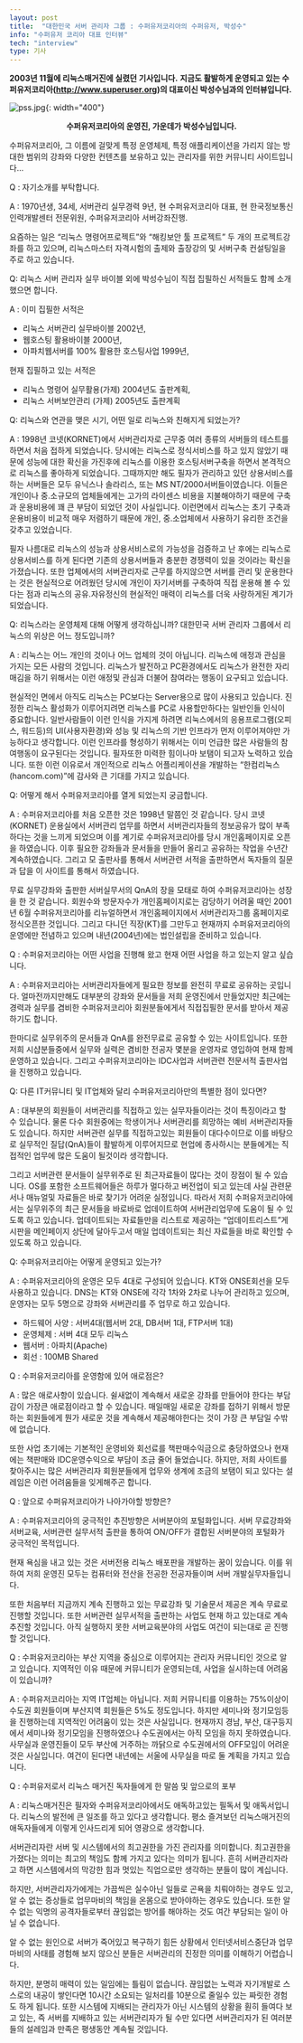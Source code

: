 ```yaml
---
layout: post
title:  "대한민국 서버 관리자 그룹 : 수퍼유저코리아의 수퍼유저, 박성수"
info: "수퍼유저 코리아 대표 인터뷰"
tech: "interview"
type: 기사
---
```


**2003년 11월에 리눅스매거진에 실렸던 기사입니다.**
**지금도 활발하게 운영되고 있는 수퍼유저코리아(<http://www.superuser.org>)의 대표이신 박성수님과의 인터뷰입니다.**

![pss.jpg](/assets/img/interview_superuserceo/pss.jpg){: width="400"}

**<center>수퍼유저코리아의 운영진, 가운데가 박성수님입니다.</center>**

수퍼유저코리아, 그 이름에 걸맞게 특정 운영체제, 특정 애플리케이션을 가리지 않는 방대한 범위의 강좌와 다양한 컨텐츠를 보유하고 있는 관리자를 위한 커뮤니티 사이트입니다...

Q : 자기소개를 부탁합니다.

A : 1970년생, 34세, 서버관리 실무경력 9년, 현 수퍼유저코리아 대표, 현 한국정보통신인력개발센터 전문위원, 수퍼유저코리아 서버강좌진행.

요즘하는 일은 “리눅스 명령어프로젝트”와 “해킹보안 툴 프로젝트” 두 개의 프로젝트강좌를 하고 있으며, 리눅스마스터 자격시험의 출제와 출장강의 및 서버구축 컨설팅일을 주로 하고 있습니다. 

Q: 리눅스 서버 관리자 실무 바이블 외에 박성수님이 직접 집필하신 서적들도 함께 소개했으면 합니다.

A : 이미 집필한 서적은 

 - 리눅스 서버관리 실무바이블 2002년, 
 - 웹호스팅 활용바이블 2000년, 
 - 아파치웹서버를 100% 활용한 호스팅사업 1999년, 

현재 집필하고 있는 서적은
 
 - 리눅스 명령어 실무활용(가제) 2004년도 출판계획,
 - 리눅스 서버보안관리   (가제) 2005년도 출판계획

Q: 리눅스와 연관을 맺은 시기, 어떤 일로 리눅스와 친해지게 되었는가?

A : 1998년 코넷(KORNET)에서 서버관리자로 근무중 여러 종류의 서버들의 테스트를 하면서 처음 접하게 되었습니다. 당시에는 리눅스로 정식서비스를 하고 있지 않았기 때문에 성능에 대한 확신을 가진후에 리눅스를 이용한 호스팅서버구축을 하면서 본격적으로 리눅스를 좋아하게 되었습니다. 그때까지만 해도 필자가 관리하고 있던 상용서비스를 하는 서버들은 모두 유닉스나 솔라리스, 또는 MS NT/2000서버들이였습니다. 이들은 개인이나 중.소규모의 업체들에게는 고가의 라이센스 비용을 지불해야하기 때문에 구축과 운용비용에 꽤 큰 부담이 되었던 것이 사실입니다. 이런면에서 리눅스는 초기 구축과 운용비용이 비교적 매우 저렴하기 때문에 개인, 중.소업체에서 사용하기 유리한 조건을 갖추고 있었습니다.

필자 나름대로 리눅스의 성능과 상용서비스로의 가능성을 검증하고 난 후에는 리눅스로 상용서비스를 하게 된다면 기존의 상용서버들과 충분한 경쟁력이 있을 것이라는 확신을 가졌습니다. 또한 업체에서의 서버관리자로 근무를 하지않으면 서버를 관리 및 운용한다는 것은 현실적으로 어려웠던 당시에 개인이 자기서버를 구축하여 직접 운용해 볼 수 있다는 점과 리눅스의 공유.자유정신의 현실적인 매력이 리눅스를 더욱 사랑하게된 계기가 되었습니다. 

Q: 리눅스라는 운영체제 대해 어떻게 생각하십니까? 대한민국 서버 관리자 그룹에서 리눅스의 위상은 어느 정도입니까?

A : 리눅스는 어느 개인의 것이나 어느 업체의 것이 아닙니다. 리눅스에 애정과 관심을 가지는 모든 사람의 것입니다. 리눅스가 발전하고 PC환경에서도 리눅스가 완전한 자리매김을 하기 위해서는 이런 애정및 관심과 더불어 참여라는 행동이 요구되고 있습니다. 

현실적인 면에서 아직도 리눅스는 PC보다는 Server용으로 많이 사용되고 있습니다.  진정한 리눅스 활성화가 이루어지려면 리눅스를 PC로 사용할만하다는 일반인들 인식이 중요합니다. 일반사람들이 이런 인식을 가지게 하려면 리눅스에서의 응용프로그램(오피스, 워드등)의 UI(사용자환경)와 성능 및 리눅스의 기반 인프라가 먼저 이루어져야만 가능하다고 생각합니다. 이런 인프라를 형성하기 위해서는 이미 언급한 많은 사람들의 참여행동이 요구된다는 것입니다. 필자또한 미력한 힘이나마 보탬이 되고자 노력하고 있습니다.  또한 이런 이유로서 개인적으로 리눅스 어플리케이션을 개발하는 “한컴리눅스(hancom.com)”에 감사와 큰 기대를 가지고 있습니다.

Q: 어떻게 해서 수퍼유저코리아를 열게 되었는지 궁금합니다.

A : 수퍼유저코리아를 처음 오픈한 것은 1998년 말쯤인 것 같습니다. 당시 코넷(KORNET) 운용실에서 서버관리 업무를 하면서 서버관리자들의 정보공유가 많이 부족하다는 것을 느끼게 되었으며 이를 계기로 수퍼유저코리아를 당시 개인홈페이지로 오픈을 하였습니다. 이후 필요한 강좌들과 문서들을 만들어 올리고 공유하는 작업을 수년간 계속하였습니다. 그리고 모 출판사를 통해서 서버관련 서적을 출판하면서 독자들의 질문과 답을 이 사이트를 통해서 하였습니다. 

무료 실무강좌와 출판한 서버실무서의 QnA의 장을 모태로 하여 수퍼유저코리아는 성장을 한 것 같습니다. 회원수와 방문자수가 개인홈페이지로는 감당하기 어려울 때인 2001년 6월 수퍼유저코리아를 리뉴얼하면서 개인홈페이지에서 서버관리자그룹 홈페이지로 정식오픈한 것입니다. 그리고 다니던 직장(KT)를 그만두고 현재까지 수퍼유저코리아의 운영에만 전념하고 있으며 내년(2004년)에는 법인설립을 준비하고 있습니다. 

Q : 수퍼유저코리아는 어떤 사업을 진행해 왔고 현재 어떤 사업을 하고 있는지 알고 싶습니다.

A : 수퍼유저코리아는 서버관리자들에게 필요한 정보를 완전히 무료로 공유하는 곳입니다. 얼마전까지만해도 대부분의 강좌와 문서들을 저희 운영진에서 만들었지만 최근에는 경력과 실무를 겸비한 수퍼유저코리아 회원분들에게서 직접집필한 문서를 받아서 제공하기도 합니다. 

한마디로 실무위주의 문서들과 QnA를 완전무료로 공유할 수 있는 사이트입니다. 또한 저희 시샵분들중에서 실무와 실력은 겸비한 전공자 몇분을 운영자로 영입하여 현재 함께 운영하고 있습니다.  그리고 수퍼유저코리아는 IDC사업과 서버관련 전문서적 출판사업을 진행하고 있습니다. 

Q: 다른 IT커뮤니티 및 IT업체와 달리 수퍼유저코리아만의 특별한 점이 있다면?

A : 대부분의 회원들이 서버관리를 직접하고 있는 실무자들이라는 것이 특징이라고 할 수 있습니다. 물론 다수 회원중에는 학생이거나 서버관리를 희망하는 예비 서버관리자들도 있습니다. 하지만 서버관련 실무를 직접하고있는 회원들이 대다수이므로 이를 바탕으로 실무적인 질답(QnA)들이 활발하게 이루어지므로 현업에 종사하시는 분들에게는 직접적인 업무에 많은 도움이 될것이라 생각합니다. 

그리고 서버관련 문서들이 실무위주로 된 최근자료들이 많다는 것이 장점이 될 수 있습니다. OS를 포함한 소프트웨어들은 하루가 멀다하고 버전업이 되고 있는데 사실 관련문서나 매뉴얼및 자료들은 바로 찾기가 어려운 실정입니다. 따라서 저희 수퍼유저코리아에서는 실무위주의 최근 문서들을 바로바로 업데이트하여 서버관리업무에 도움이 될 수 있도록 하고 있습니다. 업데이트되는 자료들만을 리스트로 제공하는 “업데이트리스트”게시판을 메인페이지 상단에 달아두고서 매일 업데이트되는 최신 자료들을 바로 확인할 수 있도록 하고 있습니다.  

Q: 수퍼유저코리아는 어떻게 운영되고 있는가?

A : 수퍼유저코리아의 운영은 모두 4대로 구성되어 있습니다. KT와 ONSE회선을 모두 사용하고 있습니다. DNS는 KT와 ONSE에 각각 1차와 2차로 나누어 관리하고 있으며, 운영자는 모두 5명으로 강좌와 서버관리를 주 업무로 하고 있습니다. 

 - 하드웨어 사양 : 서버4대(웹서버 2대, DB서버 1대, FTP서버 1대)
 - 운영체제 : 서버 4대 모두 리눅스
 - 웹서버 : 아파치(Apache)
 - 회선 : 100MB Shared

Q : 수퍼유저코리아를 운영함에 있어 애로점은?

A : 많은 애로사항이 있습니다. 쉴새없이 계속해서 새로운 강좌를 만들어야 한다는 부담감이 가장큰 애로점이라고 할 수 있습니다. 매일매일 새로운 강좌를 접하기 위해서 방문하는 회원들에게 뭔가 새로운 것을 계속해서 제공해야한다는 것이 가장 큰 부담일 수밖에 없습니다. 

또한 사업 초기에는 기본적인 운영비와 회선료를 책판매수익금으로 충당하였으나 현재에는 책판매와 IDC운영수익으로 부담이 조금 줄어 들었습니다. 하지만, 저희 사이트를 찾아주시는 많은 서버관리자 회원분들에게 업무와 생계에 조금의 보탬이 되고 있다는 설레임은 이런 어려움들을 잊게해주곤 합니다. 

Q : 앞으로 수퍼유저코리아가 나아가야할 방향은?

A : 수퍼유저코리아의 궁극적인 추진방향은 서버분야의 포털화입니다. 서버 무료강좌와 서버교육, 서버관련 실무서적 출판을 통하여 ON/OFF가 결합된 서버분야의 포털화가 궁극적인 목적입니다. 

현재 욕심을 내고 있는 것은 서버전용 리눅스 배포판을 개발하는 꿈이 있습니다. 이를 위하여 저희 운영진 모두는 컴퓨터와 전산을 전공한 전공자들이며 서버 개발실무자들입니다. 

또한 처음부터 지금까지 계속 진행하고 있는 무료강좌 및 기술문서 제공은 계속 무료로 진행할 것입니다. 또한 서버관련 실무서적을 출판하는 사업도 현재 하고 있는대로 계속 추진할 것입니다. 아직 실행하지 못한 서버교육분야의 사업도 여건이 되는대로 곧 진행할 것입니다.  


Q : 수퍼유저코리아는 부산 지역을 중심으로 이루어지는 관리자 커뮤니티인 것으로 알고 있습니다. 지역적인 이유 때문에 커뮤니티가 운영되는데, 사업을 실시하는데 어려움이 있습니까?

A : 수퍼유저코리아는 지역 IT업체는 아닙니다. 저희 커뮤니티를 이용하는 75%이상이 수도권 회원들이며 부산지역 회원들은 5%도 정도입니다. 하지만 세미나와 정기모임등을 진행하는데 지역적인 어려움이 있는 것은 사실입니다. 현재까지 경남, 부산, 대구등지에서 세미나와 정기모임을 진행하였으나 수도권에서는 아직 모임을 하지 못하였습니다. 사무실과 운영진들이 모두 부산에 거주하는 까닭으로 수도권에서의 OFF모임이 어려운 것은 사실입니다. 여건이 된다면 내년에는 서울에 사무실을 따로 둘 계획을 가지고 있습니다.


Q : 수퍼유저로서 리눅스 매거진 독자들에게 한 말씀 및 앞으로의 포부

A : 리눅스매거진은 필자와 수퍼유저코리아에서도 애독하고있는 필독서 및 애독서입니다. 리눅스의 발전에 큰 일조를 하고 있다고 생각합니다. 평소 즐겨보던 리눅스매거진의  애독자들에게 이렇게 인사드리게 되어 영광으로 생각합니다. 

서버관리자란 서버 및 시스템에서의 최고권한을 가진 관리자를 의미합니다. 최고권한을 가졌다는 의미는 최고의 책임도 함께 가지고 있다는 의미가 됩니다. 흔히 서버관리자라고 하면 시스템에서의 막강한 힘과 멋있는 직업으로만 생각하는 분들이 많이 계십니다. 

하지만, 서버관리자가에게는 가끔씩은 실수아닌 일들로 곤욕을 치뤄야하는 경우도 있고, 알 수 없는 증상들로 업무마비의 책임을 온몸으로 받아야하는 경우도 있습니다. 또한 알 수 없는 익명의 공격자들로부터 끊임없는 방어를 해야하는 것도 여간 부담되는 일이 아닐 수 없습니다. 

알 수 없는 원인으로 서버가 죽어있고 복구하기 힘든 상황에서 인터넷서비스중단과 업무마비의 사태를 경험해 보지 않으신 분들은 서버관리의 진정한 의미를 이해하기 어렵습니다. 

하지만, 분명히 매력이 있는 일임에는 틀림이 없습니다. 끊임없는 노력과 자기개발로 스스로의 내공이 쌓인다면 10시간 소요되는 일처리를 10분으로 줄일수 있는 짜릿한 경험도 하게 됩니다. 또한 시스템에 지배되는 관리자가 아닌 시스템의 상황을 훤히 들여다 보고 있는, 즉 서버를 지배하고 있는 서버관리자가 될 수만 있다면 서버관리자가 된 여러분들의 설레임과 만족은 평생동안 계속될 것입니다. 


